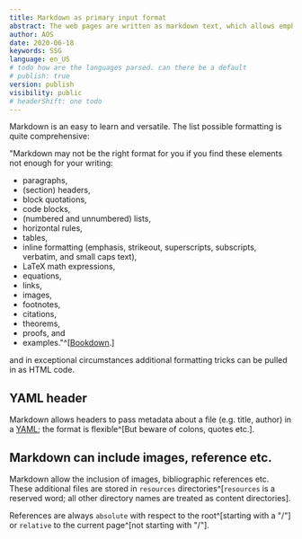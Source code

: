 ```yaml
---
title: Markdown as primary input format
abstract: The web pages are written as markdown text, which allows emphasis, titles, references, images, footnotes etc.
author: AOS
date: 2020-06-18
keywords: SSG
language: en_US
# todo how are the languages parsed. can there be a default
# publish: true
version: publish
visibility: public
# headerShift: one todo 
---
```


Markdown is an easy to learn and versatile. The list possible formatting is quite comprehensive:
    
"Markdown may not be the right format for you if you find these elements not enough for your writing: 

- paragraphs, 
- (section) headers, 
- block quotations, 
- code blocks, 
- (numbered and unnumbered) lists, 
- horizontal rules, 
- tables, 
- inline formatting (emphasis, strikeout, superscripts, subscripts, verbatim, and small caps text), 
- LaTeX math expressions, 
- equations, 
- links, 
- images, 
- footnotes, 
- citations, 
- theorems, 
- proofs, and 
- examples."^[[Bookdown](https://bookdown.org/yihui/rmarkdown/#preface).]

and in exceptional circumstances additional formatting tricks can be pulled in as HTML code. 

## YAML header
Markdown allows headers to pass metadata about a file (e.g. title, author) in a [YAML](https://yaml.org/spec/1.2.2/); the format is flexible^[But beware of colons, quotes etc.]. 

## Markdown can include images, reference etc.

Markdown allow the inclusion of images, bibliographic references etc. These additional files are stored in `resources` directories^[`resources` is a reserved word; all other directory names are treated as content directories]. 

<!-- todo explain images references etc -->

References are always `absolute` with respect to the root^[starting with a "/"] or `relative` to the current page^[not starting with "/"].  

<!-- todo - what happens with an directory without an index file? -->


